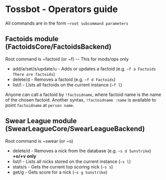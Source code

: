 # Tossbot - Operators guide
All commands are in the form `~root subcommand parameters`

## Factoids module (FactoidsCore/FactoidsBackend)
Root command is ~factoid (or ~f) -- This for mods/ops only

- add/a/set/s/update/u - Adds or updates a factoid (e.g. `~f a Factoids There are factoids`)
- delete/d - Removes a factoid (e.g. `~f d Factoids`)
- list/l - Lists all factoids on the current instance (`~f l`)

Anyone can call a factoid by `!factoidname`, where factoid name is the name of the chosen factoid. Another syntax, `!factoidname :name` is available to point `factoidname` at `person name`.

## Swear League module (SwearLeagueCore/SwearLeagueBackend)
Root command is ~swear (or ~s)

- delete/d - Removes a nick from the database (e.g. `~s d Sunstrike`) **+o/+v only**
- list/l - Lists all nicks stored on the current instance (`~s l`)
- stats/s - Gets the current top scoring nick (`~s s`)
- get/g - Gets score for a nick (`~s g Sunstrike`)
